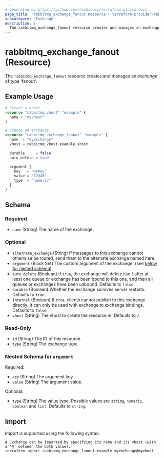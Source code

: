 ```yaml
---
# generated by https://github.com/hashicorp/terraform-plugin-docs
page_title: "rabbitmq_exchange_fanout Resource - terraform-provider-rabbitmq"
subcategory: "Exchange"
description: |-
  The rabbitmq_exchange_fanout resource creates and manages an exchange of type 'fanout'.
---
```


# rabbitmq_exchange_fanout (Resource)

The `rabbitmq_exchange_fanout` resource creates and manages an _exchange_ of type 'fanout'.

## Example Usage

```terraform
# Create a vhost
resource "rabbitmq_vhost" "example" {
  name = "myvhost"
}

# Create an exchange
resource "rabbitmq_exchange_fanout" "example" {
  name  = "myexchange"
  vhost = rabbitmq_vhost.example.vhost
  
  durable     = false
  auto_delete = true
  
  argument {
    key   = "myKey"
    value = "12345"
    type  = "numeric"
  }
}
```

<!-- schema generated by tfplugindocs -->
## Schema

### Required

- `name` (String) The name of the exchange.

### Optional

- `alternate_exchange` (String) If messages to this exchange cannot otherwise be routed, send them to the alternate exchange named here.
- `argument` (Block Set) The custom argument of the exchange. (see [below for nested schema](#nestedblock--argument))
- `auto_delete` (Boolean) If `true`, the exchange will delete itself after at least one queue or exchange has been bound to this one, and then all queues or exchanges have been unbound. Defaults to `false`.
- `durable` (Boolean) Whether the exchange survives server restarts. Defaults to `true`.
- `internal` (Boolean) If `true`, clients cannot publish to this exchange directly. It can only be used with exchange to exchange bindings. Defaults to `false`.
- `vhost` (String) The vhost to create the resource in. Defaults to `/`.

### Read-Only

- `id` (String) The ID of this resource.
- `type` (String) The exchange type.

<a id="nestedblock--argument"></a>
### Nested Schema for `argument`

Required:

- `key` (String) The argument key.
- `value` (String) The argument value.

Optional:

- `type` (String) The value type. Possible values are `string`, `numeric`, `boolean` and `list`. Defaults to `string`.

## Import

Import is supported using the following syntax:

```shell
# Exchange can be imported by specifying its name and its vhost (with a '@' between the both value).
terraform import rabbitmq_exchange_fanout.example myexchange@myvhost
```
